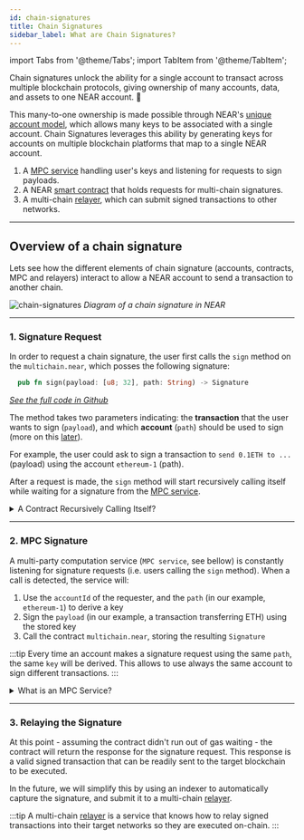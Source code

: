 ```yaml
---
id: chain-signatures
title: Chain Signatures
sidebar_label: What are Chain Signatures?
---
```


import Tabs from '@theme/Tabs';
import TabItem from '@theme/TabItem';

Chain signatures unlock the ability for a single account to transact across multiple blockchain protocols, giving ownership of many accounts, data, and assets to one NEAR account. 🤯

This many-to-one ownership is made possible through NEAR's [unique account model](../basics/accounts/introduction.md), which allows many keys to be associated with a single account. Chain Signatures leverages this ability by generating keys for accounts on multiple blockchain platforms that map to a single NEAR account.

1. A [MPC service](#1-signing-up-for-the-mpc-service) handling user's keys and listening for requests to sign payloads.
2. A NEAR [smart contract](#2-signature-request) that holds requests for multi-chain signatures.
3. A multi-chain [relayer](#4-relaying-the-signature), which can submit signed transactions to other networks.

---

## Overview of a chain signature

Lets see how the different elements of chain signature (accounts, contracts, MPC and relayers) interact to allow a NEAR account to send a transaction to another chain.

![chain-signatures](/docs/assets/welcome-pages/chain-signatures-overview.png)
_Diagram of a chain signature in NEAR_

<hr class="subsection" />

### 1. Signature Request
In order to request a chain signature, the user first calls the `sign` method on the `multichain.near`, which posses the following signature:

```rust
  pub fn sign(payload: [u8; 32], path: String) -> Signature
```
_[See the full code in Github](https://github.com/near/mpc-recovery/blob/bc85d66833ffa8537ec61d0b22cd5aa96fbe3197/contract/src/lib.rs#L263)_

The method takes two parameters indicating: the **transaction** that the user wants to sign (`payload`), and which **account** (`path`) should be used to sign (more on this [later](#3-mpc-signature)).

For example, the user could ask to sign a transaction to `send 0.1ETH to ...` (payload) using the account `ethereum-1` (path).

After a request is made, the `sign` method will start recursively calling itself while waiting for a signature from the [MPC service](#3-mpc-signature).

<details>
<summary> A Contract Recursively Calling Itself? </summary>

NEAR contracts do not have a way to wait for an external agent and then resume computations. Instead, one can make the contract call itself again, and check on each iteration if the result is ready.

Each call will take 1 block, and thus 1 second of waiting. After a certain period of time, either the contract will have the result and return it, or it will run our of GAS.
</details>

<hr class="subsection" />

### 2. MPC Signature
A multi-party computation service (`MPC service`, see bellow) is constantly listening for signature requests (i.e. users calling the `sign` method). When a call is detected, the service will:

1. Use the `accountId` of the requester, and the `path` (in our example, `ethereum-1`) to derive a key 
2. Sign the `payload` (in our example, a transaction transferring ETH) using the stored key
3. Call the contract `multichain.near`, storing the resulting `Signature`

:::tip
Every time an account makes a signature request using the same `path`, the same `key` will be derived. This allows to use always the same account to sign different transactions.
:::

<details>
<summary> What is an MPC Service? </summary>

MPC (multi-party computation) allows independent nodes to jointly sign a message while not reveling secrets to each-other. In practice, this means that each node creates a signature-share, which can be aggregated to sign a message, thus **no single node** can **sign by itself**. 

This means you can safely let the MPC network take care of your cross-chain keys, which will allow its nodes to sign requests in your behalf, but no single node will ever be able to access your accounts.

NEAR uses a modified version of MPC that allows for nodes to join and leave, without needing to re-derive a master key. 

If you want to learn more about how MPC works, we recommend to [**check this article**](https://www.zellic.io/blog/mpc-from-scratch/)

</details>

<hr class="subsection" />

### 3. Relaying the Signature
At this point - assuming the contract didn't run out of gas waiting - the contract will return the response for the signature request. This response is a valid signed transaction that can be readily sent to the target blockchain to be executed.

In the future, we will simplify this by using an indexer to automatically capture the signature, and submit it to a multi-chain [relayer](relayers.md).

:::tip
A multi-chain [relayer](relayers.md) is a service that knows how to relay signed transactions into their target networks so they are executed on-chain.
:::

<!-- ### Workflow

- A NEAR account requests a payload to be signed by a deployed [MPC](#multi-party-computation-mpc) smart contract
  > This request is performed by calling `sign` and passing the payload (hash from a message or transaction)
- A key is derived from the MPC root key using `account_id` and derivation path. (this ensures that it will be the same key if the two parameters are the same)
- Once the client gets the signature, it can send the transaction to a relayer
  > In a future release, an indexing service will listen to all `sign` events from the MPC contract and will trigger a multi-chain relayer -->